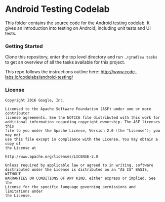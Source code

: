 # Android Testing Codelab

This folder contains the source code for the Android testing codelab. It gives an introduction into testing on Android, including unit tests and UI tests.

### Getting Started

Clone this repository, enter the top level directory and run <code>./gradlew tasks</code> to get an overview of all the tasks available for this project.

This repo follows the instructions outline here:
 http://www.code-labs.io/codelabs/android-testing/

### License


```
Copyright 2016 Google, Inc.

Licensed to the Apache Software Foundation (ASF) under one or more contributor
license agreements. See the NOTICE file distributed with this work for
additional information regarding copyright ownership. The ASF licenses this
file to you under the Apache License, Version 2.0 (the "License"); you may not
use this file except in compliance with the License. You may obtain a copy of
the License at

http://www.apache.org/licenses/LICENSE-2.0

Unless required by applicable law or agreed to in writing, software
distributed under the License is distributed on an "AS IS" BASIS, WITHOUT
WARRANTIES OR CONDITIONS OF ANY KIND, either express or implied. See the
License for the specific language governing permissions and limitations under
the License.
```
